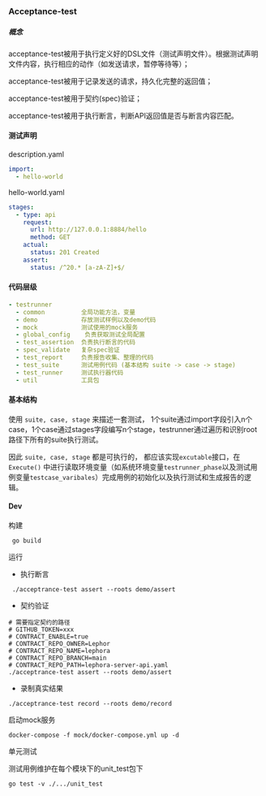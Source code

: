 ### Acceptance-test

##### 概念

acceptance-test被用于执行定义好的DSL文件（测试声明文件）。根据测试声明文件内容，执行相应的动作（如发送请求，暂停等待等）；

acceptance-test被用于记录发送的请求，持久化完整的返回值；

acceptance-test被用于契约(spec)验证；

acceptance-test被用于执行断言，判断API返回值是否与断言内容匹配。

#### 测试声明

description.yaml

```yaml
import:
  - hello-world
```

hello-world.yaml

```yaml
stages:
  - type: api
    request:
      url: http://127.0.0.1:8884/hello
      method: GET
    actual:
      status: 201 Created
    assert:
      status: /^20.* [a-zA-Z]+$/
```

#### 代码层级

```yaml
- testrunner
  - common          全局功能方法，变量
  - demo            存放测试样例以及demo代码
  - mock            测试使用的mock服务
  - global_config    负责获取测试全局配置
  - test_assertion  负责执行断言的代码
  - spec_validate   复杂spec验证
  - test_report     负责报告收集、整理的代码
  - test_suite      测试用例代码 (基本结构 suite -> case -> stage)
  - test_runner     测试执行器代码
  - util            工具包
```

#### 基本结构

使用 `suite, case, stage` 来描述一套测试，
1个suite通过import字段引入n个case，1个case通过stages字段编写n个stage，testrunner通过遍历和识别root路径下所有的suite执行测试。

因此 `suite, case, stage` 都是可执行的， 都应该实现`excutable`接口，在`Execute()`
中进行读取环境变量（如系统环境变量`testrunner_phase`以及测试用例变量`testcase_varibales`）完成用例的初始化以及执行测试和生成报告的逻辑。

#### Dev

构建

```shell
 go build
```

运行

- 执行断言

```shell
 ./acceptrance-test assert --roots demo/assert
```

- 契约验证

```shell
# 需要指定契约的路径
# GITHUB_TOKEN=xxx
# CONTRACT_ENABLE=true 
# CONTRACT_REPO_OWNER=Lephor
# CONTRACT_REPO_NAME=lephora
# CONTRACT_REPO_BRANCH=main 
# CONTRACT_REPO_PATH=lephora-server-api.yaml
./acceptrance-test assert --roots demo/assert
```

- 录制真实结果

```shell
./acceptrance-test record --roots demo/record
```

启动mock服务

```shell
docker-compose -f mock/docker-compose.yml up -d
```

单元测试

测试用例维护在每个模块下的unit_test包下

```shell
go test -v ./.../unit_test
```

